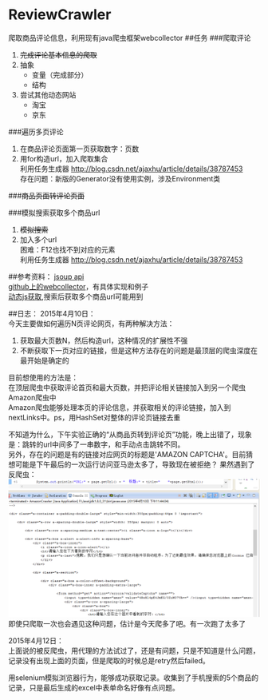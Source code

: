 # ReviewCrawler
爬取商品评论信息，利用现有java爬虫框架webcollector
##任务
###爬取评论
1. ~~完成评论基本信息的爬取~~
2. 抽象    
    * 变量（完成部分）    
    * 结构    
3. 尝试其他动态网站    
    * 淘宝    
    * 京东   

###遍历多页评论  
1. 在商品评论页面第一页获取数字：页数    
2. 用for构造url，加入爬取集合   
        利用任务生成器 http://blog.csdn.net/ajaxhu/article/details/38787453  
        存在问题：新版的Generator没有使用实例，涉及Environment类

###~~商品页面转评论页面~~    


###模拟搜索获取多个商品url    
1. ~~模拟搜索~~  
2. 加入多个url  
          困难：F12也找不到对应的元素  
          利用任务生成器 http://blog.csdn.net/ajaxhu/article/details/38787453

##参考资料：
[jsoup api](http://www.brieftools.info/document/jsoup/)  
[github上的webcollector](https://github.com/CrawlScript/WebCollector)，有具体实现和例子  
[动态js获取](http://www.cnblogs.com/yhdino/p/3263219.html),搜索后获取多个商品url可能用到

##日志：
2015年4月10日：  
今天主要做如何遍历N页评论网页，有两种解决方法：
1. 获取最大页数N，然后构造url，这种情况的扩展性不强
2. 不断获取下一页对应的链接，但是这种方法存在的问题是最顶层的爬虫深度在最开始是确定的  

目前想使用的方法是：  
在顶层爬虫中获取评论首页和最大页数，并把评论相关链接加入到另一个爬虫Amazon爬虫中  
Amazon爬虫能够处理本页的评论信息，并获取相关的评论链接，加入到nextLinks中。ps，用HashSet对整体的评论页链接去重  

不知道为什么，下午实验正确的“从商品页转到评论页”功能，晚上出错了，现象是：跳转的url中间多了一串数字，和手动点击跳转不同。  
另外，存在的问题是有的链接对应网页的标题是'AMAZON CAPTCHA'。目前猜想可能是下午最后的一次运行访问亚马逊太多了，导致现在被拒绝？
果然遇到了反爬虫：  
![图片](https://github.com/FannyChung/ReviewCrawler/blob/master/pictures/pic1.jpg)  
即使只爬取一次也会遇见这种问题，估计是今天爬多了吧。有一次跑了太多了


2015年4月12日：  
上面说的被反爬虫，用代理的方法试过了，还是有问题，只是不知道是什么问题，记录没有出现上面的页面，但是爬取的时候总是retry然后failed。  


用selenium模拟浏览器行为，能够成功获取记录。收集到了手机搜索的5个商品的记录，只是最后生成的excel中表单命名好像有点问题。
